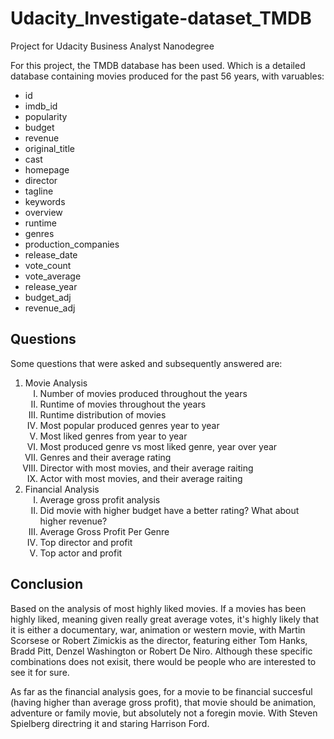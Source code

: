 # Udacity_Investigate-dataset_TMDB
Project for Udacity Business Analyst Nanodegree

For this project, the TMDB database has been used. Which is a detailed database containing movies produced for the past 56 years, with varuables:
- id
- imdb_id
- popularity
- budget
- revenue
- original_title
- cast
- homepage
- director
- tagline	
- keywords
- overview
- runtime
- genres
- production_companies
- release_date
- vote_count
- vote_average
- release_year
- budget_adj
- revenue_adj

## Questions
Some questions that were asked and subsequently answered are:
<ol>
    <li>Movie Analysis
        <ol type="I">
            <li>Number of movies produced throughout the years</li>
            <li>Runtime of movies throughout the years</li>
            <li>Runtime distribution of movies</li>
            <li>Most popular produced genres year to year</li>
            <li>Most liked genres from year to year</li>
            <li>Most produced genre vs most liked genre, year over year</li>
            <li>Genres and their average rating</li>
            <li>Director with most movies, and their average raiting</li>
            <li>Actor with most movies, and their average raiting</li>
        </ol>
    </li>    
    <li>Financial Analysis
        <ol type="I">
            <li>Average gross profit analysis</li>
            <li>Did movie with higher budget have a better rating? What about higher revenue?</li>
            <li>Average Gross Profit Per Genre</li>
            <li>Top director and profit</li>
            <li>Top actor and profit</li>
        </ol>
    </li>
</ol>

## Conclusion
Based on the analysis of most highly liked movies. If a movies has been highly liked, meaning given really great average votes, it's highly likely that it is either a documentary, war, animation or western movie, with Martin Scorsese or Robert Zimickis as the director, featuring either Tom Hanks, Bradd Pitt, Denzel Washington or Robert De Niro. Although these specific combinations does not exisit, there would be people who are interested to see it for sure.

As far as the financial analysis goes, for a movie to be financial succesful (having higher than average gross profit), that movie should be animation, adventure or family movie, but absolutely not a foregin movie. With Steven Spielberg directring it and staring Harrison Ford.
